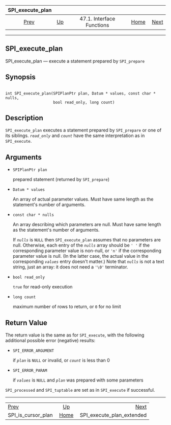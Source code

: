 

|                     SPI\_execute\_plan                    |                                                      |                           |                                                       |                                                                         |
| :-------------------------------------------------------: | :--------------------------------------------------- | :-----------------------: | ----------------------------------------------------: | ----------------------------------------------------------------------: |
| [Prev](spi-spi-is-cursor-plan.html "SPI_is_cursor_plan")  | [Up](spi-interface.html "47.1. Interface Functions") | 47.1. Interface Functions | [Home](index.html "PostgreSQL 17devel Documentation") |  [Next](spi-spi-execute-plan-extended.html "SPI_execute_plan_extended") |

***

## SPI\_execute\_plan

SPI\_execute\_plan — execute a statement prepared by `SPI_prepare`

## Synopsis

```

int SPI_execute_plan(SPIPlanPtr plan, Datum * values, const char * nulls,
                     bool read_only, long count)
```

## Description

`SPI_execute_plan` executes a statement prepared by `SPI_prepare` or one of its siblings. *`read_only`* and *`count`* have the same interpretation as in `SPI_execute`.

## Arguments

* `SPIPlanPtr plan`

    prepared statement (returned by `SPI_prepare`)

* `Datum * values`

    An array of actual parameter values. Must have same length as the statement's number of arguments.

* `const char * nulls`

    An array describing which parameters are null. Must have same length as the statement's number of arguments.

    If *`nulls`* is `NULL` then `SPI_execute_plan` assumes that no parameters are null. Otherwise, each entry of the *`nulls`* array should be `' '` if the corresponding parameter value is non-null, or `'n'` if the corresponding parameter value is null. (In the latter case, the actual value in the corresponding *`values`* entry doesn't matter.) Note that *`nulls`* is not a text string, just an array: it does not need a `'\0'` terminator.

* `bool read_only`

    `true` for read-only execution

* `long count`

    maximum number of rows to return, or `0` for no limit

## Return Value

The return value is the same as for `SPI_execute`, with the following additional possible error (negative) results:

* `SPI_ERROR_ARGUMENT`

    if *`plan`* is `NULL` or invalid, or *`count`* is less than 0

* `SPI_ERROR_PARAM`

    if *`values`* is `NULL` and *`plan`* was prepared with some parameters

`SPI_processed` and `SPI_tuptable` are set as in `SPI_execute` if successful.

***

|                                                           |                                                       |                                                                         |
| :-------------------------------------------------------- | :---------------------------------------------------: | ----------------------------------------------------------------------: |
| [Prev](spi-spi-is-cursor-plan.html "SPI_is_cursor_plan")  |  [Up](spi-interface.html "47.1. Interface Functions") |  [Next](spi-spi-execute-plan-extended.html "SPI_execute_plan_extended") |
| SPI\_is\_cursor\_plan                                     | [Home](index.html "PostgreSQL 17devel Documentation") |                                            SPI\_execute\_plan\_extended |
